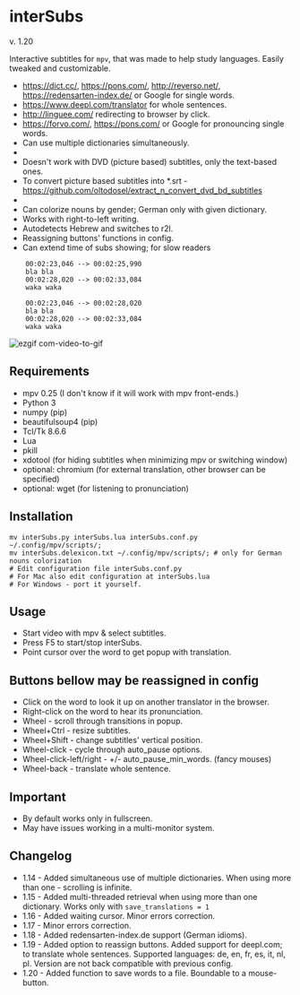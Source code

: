 interSubs
=========

v. 1.20

Interactive subtitles for `mpv`, that was made to help study languages. Easily tweaked and customizable.

- https://dict.cc/, https://pons.com/, http://reverso.net/, https://redensarten-index.de/ or Google for single words.
- https://www.deepl.com/translator for whole sentences.
- http://linguee.com/ redirecting to browser by click.
- https://forvo.com/, https://pons.com/ or Google for pronouncing single words.
- Can use multiple dictionaries simultaneously. 
-
- Doesn't work with DVD (picture based) subtitles, only the text-based ones.
- To convert picture based subtitles into *.srt - https://github.com/oltodosel/extract_n_convert_dvd_bd_subtitles
-
- Can colorize nouns by gender; German only with given dictionary.
- Works with right-to-left writing.
- Autodetects Hebrew and switches to r2l.
- Reassigning buttons' functions in config.
- Can extend time of subs showing; for slow readers

```
    00:02:23,046 --> 00:02:25,990
    bla bla
    00:02:28,020 --> 00:02:33,084
    waka waka
    
    00:02:23,046 --> 00:02:28,020
    bla bla
    00:02:28,020 --> 00:02:33,084
    waka waka
```

![ezgif com-video-to-gif](https://cloud.githubusercontent.com/assets/10230453/22852882/683b508e-f04f-11e6-87d0-7477164a1709.gif)

Requirements
------------
   - mpv 0.25 (I don't know if it will work with mpv front-ends.)
   - Python 3
   - numpy (pip)
   - beautifulsoup4 (pip)
   - Tcl/Tk 8.6.6
   - Lua
   - pkill
   - xdotool (for hiding subtitles when minimizing mpv or switching window) 
   - optional: chromium (for external translation, other browser can be specified)
   - optional: wget (for listening to pronunciation)

Installation
------------
```
mv interSubs.py interSubs.lua interSubs.conf.py ~/.config/mpv/scripts/;
mv interSubs.delexicon.txt ~/.config/mpv/scripts/; # only for German nouns colorization
# Edit configuration file interSubs.conf.py
# For Mac also edit configuration at interSubs.lua
# For Windows - port it yourself.
```

Usage
-----
- Start video with mpv & select subtitles.
- Press F5 to start/stop interSubs.
- Point cursor over the word to get popup with translation.

Buttons bellow may be reassigned in config
-----
- Click on the word to look it up on another translator in the browser.
- Right-click on the word to hear its pronunciation.
- Wheel - scroll through transitions in popup.
- Wheel+Ctrl - resize subtitles.
- Wheel+Shift - change subtitles' vertical position.
- Wheel-click - cycle through auto_pause options.
- Wheel-click-left/right - +/- auto_pause_min_words. (fancy mouses)
- Wheel-back - translate whole sentence.

Important
-----
- By default works only in fullscreen.
- May have issues working in a multi-monitor system.


Changelog
-----
- 1.14 - Added simultaneous use of multiple dictionaries. When using more than one - scrolling is infinite.
- 1.15 - Added multi-threaded retrieval when using more than one dictionary. Works only with `save_translations = 1`
- 1.16 - Added waiting cursor. Minor errors correction.
- 1.17 - Minor errors correction.
- 1.18 - Added redensarten-index.de support (German idioms).
- 1.19 - Added option to reassign buttons.
         Added support for deepl.com; to translate whole sentences. Supported languages: de, en, fr, es, it, nl, pl.
         Version are not back compatible with previous config.
- 1.20 - Added function to save words to a file. Boundable to a mouse-button.
